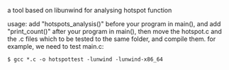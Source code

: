  a tool based on libunwind for analysing hotspot function

usage:
add "hotspots_analysis()" before your program in main(), and add "print_count()" after your program in main(), then move the hotspot.c and the .c files which to be tested to the same folder, and compile them.
for example, we need to test main.c:<br>
```html
$ gcc *.c -o hotspottest -lunwind -lunwind-x86_64
```
